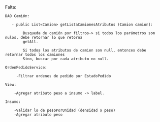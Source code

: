Falta:

    DAO Camión:
    
       - public List<Camion> getListaCamionesAtributos (Camion camion):

            Busqueda de camión por filtros-> si todos los parámetros son nulos, debe retornar lo que retorna
            getAll.
            
            Si todos los atributos de camion son null, entonces debe retornar todos los camiones
            Sino, buscar por cada atributo no null.
    
    OrdenPedidoService:
         
         -Filtrar ordenes de pedido por EstadoPedido
        
    View: 
    
        -Agregar atributo peso a insumo -> label. 
        
    Insumo:
        
        -Validar lo de pesoPorUnidad (densidad o peso)
        -Agregar atributo peso
        
    